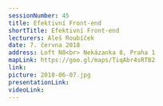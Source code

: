 ```yaml
---
sessionNumber: 45
title: Efektivní Front-end
shortTitle: Efektivní Front-end
lecturers: Aleš Roubíček
date: 7. června 2018
address: Loft N8<br> Nekázanka 8, Praha 1
mapLink: https://goo.gl/maps/TiqAbr4sRTB2
link: 
picture: 2018-06-07.jpg
presentationLink:
videoLink:
---
```

